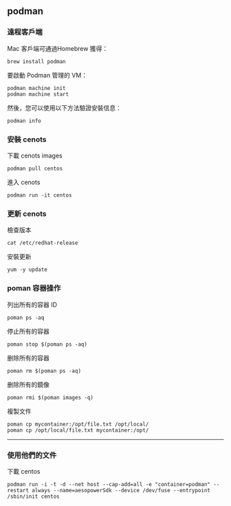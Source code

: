 ## podman

### 遠程客戶端
Mac 客戶端可通過Homebrew 獲得：
```
brew install podman
```
要啟動 Podman 管理的 VM：
```
podman machine init
podman machine start
```
然後，您可以使用以下方法驗證安裝信息：
```
podman info
```

### 安裝 cenots

下載 cenots images
```
podman pull centos
```

進入 cenots
```
podman run -it centos
```

### 更新 cenots
檢查版本
```
cat /etc/redhat-release
```
安裝更新

```
yum -y update
```

### poman 容器操作
列出所有的容器 ID

```
poman ps -aq
```
停止所有的容器
```
poman stop $(poman ps -aq)
```
删除所有的容器
```
poman rm $(poman ps -aq)
```
删除所有的鏡像
```
poman rmi $(poman images -q)
```
複製文件

```
poman cp mycontainer:/opt/file.txt /opt/local/
poman cp /opt/local/file.txt mycontainer:/opt/
```

----

### 使用他們的文件
下載 centos
```
podman run -i -t -d --net host --cap-add=all -e "container=podman" --restart always --name=aesopowerSdk --device /dev/fuse --entrypoint /sbin/init centos
```

